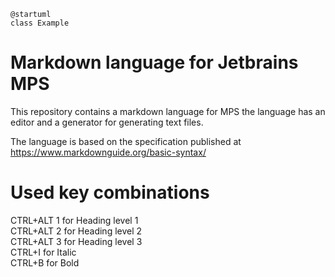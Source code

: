 ```plantuml
@startuml
class Example
```

# Markdown language for Jetbrains MPS  

This repository contains a markdown language for MPS the language has an editor and
a generator for generating text files.

The language is based on the specification published at https://www.markdownguide.org/basic-syntax/ <br>

# Used key combinations
CTRL+ALT 1 for Heading level 1 <br>
CTRL+ALT 2 for Heading level 2 <br>
CTRL+ALT 3 for Heading level 3 <br>
CTRL+I for Italic <br>
CTRL+B for Bold <br>